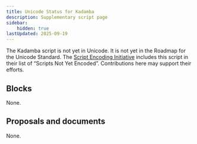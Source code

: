 ```yaml
---
title: Unicode Status for Kadamba
description: Supplementary script page
sidebar:
    hidden: true
lastUpdated: 2025-09-19
---
```


The Kadamba script is not yet in Unicode. It is not yet in the Roadmap for the Unicode Standard. The [Script Encoding Initiative](https://sei.berkeley.edu/) includes this script in their list of “Scripts Not Yet Encoded”. Contributions here may support their efforts.

## Blocks

None.

## Proposals and documents

None.
